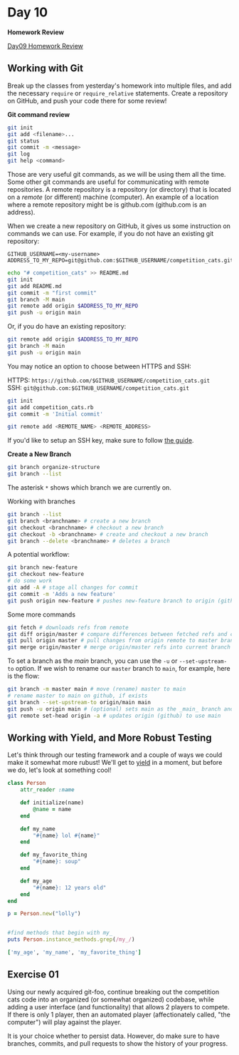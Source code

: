 # Day 10

**Homework Review**  
  
[Day09 Homework Review](https://github.com/compsciacademy/fulltime-program-2021-Q2/blob/master/Week02/Day10/homework_review/Homework.md)  
  
## Working with Git  
  
Break up the classes from yesterday's homework into multiple files, and add the necessary `require` or `require_relative` statements. Create a repository on GitHub, and push your code there for some review!  
  
**Git command review**  
  
```sh
git init
git add <filename>...
git status
git commit -m <message>
git log
git help <command>

```

Those are very useful git commands, as we will be using them all the time. Some other git commands are useful for communicating with remote repositories. A remote repository is a repository (or directory) that is located on a _remote_ (or different) machine (computer). An example of a location where a remote repository might be is github.com (github.com is an address).  
    
When we create a new repository on GitHub, it gives us some instruction on commands we can use. For example, if you do not have an existing git repository:

```
GITHUB_USERNAME=<my-username>
ADDRESS_TO_MY_REPO=git@github.com:$GITHUB_USERNAME/competition_cats.git
```

```sh
echo "# competition_cats" >> README.md
git init
git add README.md
git commit -m "first commit"
git branch -M main
git remote add origin $ADDRESS_TO_MY_REPO
git push -u origin main
```
Or, if you do have an existing repository:

```sh
git remote add origin $ADDRESS_TO_MY_REPO
git branch -M main
git push -u origin main

```

You may notice an option to choose between HTTPS and SSH:

HTTPS: `https://github.com/$GITHUB_USERNAME/competition_cats.git`  
SSH: `git@github.com:$GITHUB_USERNAME/competition_cats.git`  

```sh
git init
git add competition_cats.rb
git commit -m 'Initial commit'

git remote add <REMOTE_NAME> <REMOTE_ADDRESS>
```

If you'd like to setup an SSH key, make sure to follow [the guide](https://docs.github.com/en/github/authenticating-to-github/adding-a-new-ssh-key-to-your-github-account).  

**Create a New Branch**  
  
```sh
git branch organize-structure
git branch --list


```
The asterisk `*` shows which branch we are currently on.  
  
Working with branches

```sh
git branch --list
git branch <branchname> # create a new branch
git checkout <branchname> # checkout a new branch
git checkout -b <branchname> # create and checkout a new branch
git branch --delete <branchname> # deletes a branch
```

A potential workflow:
```sh
git branch new-feature
git checkout new-feature
# do some work
git add -A # stage all changes for commit
git commit -m 'Adds a new feature'
git push origin new-feature # pushes new-feature branch to origin (github)

```

Some more commands
```sh
git fetch # downloads refs from remote
git diff origin/master # compare differences between fetched refs and current branch
git pull origin master # pull changes from origin remote to master branch
git merge origin/master # merge origin/master refs into current branch

``` 

To set a branch as the _main_ branch, you can use the `-u` or `--set-upstream-to` option. If we wish to rename our `master` branch to `main`, for example, here is the flow:

```sh
git branch -m master main # move (rename) master to main
# rename master to main on github, if exists
git branch --set-upstream-to origin/main main
git push -u origin main # (optional) sets main as the _main_ branch and pushes
git remote set-head origin -a # updates origin (github) to use main

```

## Working with Yield, and More Robust Testing

Let's think through our testing framework and a couple of ways we could make it somewhat more rubust! We'll get to [yield](https://ruby-doc.org/docs/keywords/1.9/Object.html#method-i-yield) in a moment, but before we do, let's look at something cool!  
  
```ruby
class Person
    attr_reader :name

    def initialize(name)
        @name = name
    end

    def my_name
        "#{name} lol #{name}"
    end

    def my_favorite_thing
        "#{name}: soup"
    end

    def my_age 
        "#{name}: 12 years old"
    end
end

p = Person.new("lolly")


#find methods that begin with my_
puts Person.instance_methods.grep(/my_/)

['my_age', 'my_name', 'my_favorite_thing']
```

## Exercise 01  
  
Using our newly acquired git-foo, continue breaking out the competition cats code into an organized (or somewhat organized) codebase, while adding a user interface (and functionality) that allows 2 players to compete. If there is only 1 player, then an automated player (affectionately called, "the computer") will play against the player.
  
It is your choice whether to persist data. However, do make sure to have branches, commits, and pull requests to show the history of your progress.  
  